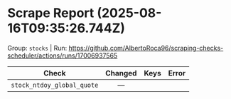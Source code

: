 # Scrape Report (2025-08-16T09:35:26.744Z)

Group: `stocks`  |  Run: https://github.com/AlbertoRoca96/scraping-checks-scheduler/actions/runs/17006937565

| Check | Changed | Keys | Error |
|---|:---:|:--|:--|
| `stock_ntdoy_global_quote` | — |  |  |
